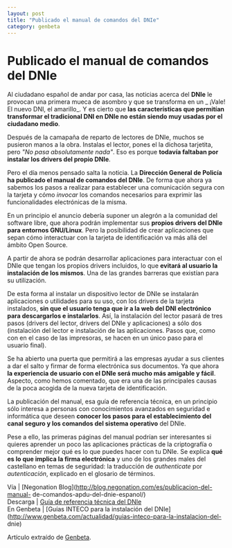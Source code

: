 ```yaml
---
layout: post
title: "Publicado el manual de comandos del DNIe"
category: genbeta
---
```


# Publicado el manual de comandos del DNIe

Al ciudadano español de andar por casa, las noticias acerca del **DNIe** le
provocan una primera mueca de asombro y que se transforma en un _ ¡Vale! El
nuevo DNI, el amarillo_. Y es cierto que **las características que permitían
transformar el tradicional DNI en DNIe no están siendo muy usadas por el
ciudadano medio**.

Después de la camapaña de reparto de lectores de DNIe, muchos se pusieron
manos a la obra. Instalas el lector, pones el la dichosa tarjetita, pero _"No
pasa absolutamente nada"_. Eso es porque **todavía faltaban por instalar los
drivers del propio DNIe**.  
  
Pero el día menos pensado salta la noticia. La **Dirección General de Policía
ha publicado el manual de comandos del DNIe**. De forma que ahora ya sabemos
los pasos a realizar para establecer una comunicación segura con la tarjeta y
cómo _invocar_ los comandos necesarios para exprimir las funcionalidades
electrónicas de la misma.

En un principio el anuncio debería suponer un alegrón a la comunidad del
software libre, que ahora podrán implementar sus **propios drivers del DNIe
para entornos GNU/Linux**. Pero la posibilidad de crear aplicaciones que sepan
cómo interactuar con la tarjeta de identificación va más allá del ámbito Open
Source.

A partir de ahora se podrán desarrollar aplicaciones para interactuar con el
DNIe que tengan los propios drivers incluidos, lo que **evitará al usuario la
instalación de los mismos**. Una de las grandes barreras que existían para su
utilización.

De esta forma al instalar un dispositivo lector de DNIe se instalarán
aplicaciones o utilidades para su uso, con los drivers de la tarjeta
instalados, **sin que el usuario tenga que ir a la web del DNI electrónico
para descargarlos e instalarlos**. Así, la instalación del lector pasará de
tres pasos (drivers del lector, drivers del DNIe y aplicaciones) a sólo dos
(instalación del lector e instalación de las aplicaciones. Pasos que, como con
en el caso de las impresoras, se hacen en un único paso para el usuario
final).

Se ha abierto una puerta que permitirá a las empresas ayudar a sus clientes a
dar el salto y firmar de forma electrónica sus documentos. Ya que ahora **la
experiencia de usuario con el DNIe será mucho más amigable y fácil**. Aspecto,
como hemos comentado, que era una de las principales causas de la poca acogida
de la nueva tarjeta de identificación.

La publicación del manual, esa guía de referencia técnica, en un principio
sólo interesa a personas con conocimientos avanzados en seguridad e
informática que deseen **conocer los pasos para el establecimiento del canal
seguro y los comandos del sistema operativo** del DNIe.

Pese a ello, las primeras páginas del manual podrían ser interesantes si
quieres aprender un poco las aplicaciones prácticas de la criptografía o
comprender mejor qué es lo que puedes hacer con tu DNIe. Se explica **qué es
lo que implica la firma electrónica** y uno de los grandes males del
castellano en temas de seguridad: la traducción de _authenticate_ por
_autenticación_, explicado en el glosario de términos.

Vía | [Negonation Blog](http://blog.negonation.com/es/publicacion-del-manual-
de-comandos-apdu-del-dnie-espanol/)  
Descarga | [Guía de referencia técnica del
DNIe](https://www.tractis.com/ManualComandosDNIe)  
En Genbeta | [Guías INTECO para la instalación del
DNIe](http://www.genbeta.com/actualidad/guias-inteco-para-la-instalacion-del-
dnie)

Artículo extraído de [Genbeta](http://www.genbeta.com).